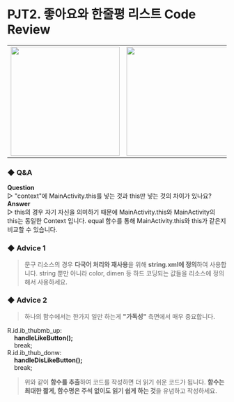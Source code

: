 # PJT2. 좋아요와 한줄평 리스트 Code Review
<table>
  <tr><td><img src="https://user-images.githubusercontent.com/25261296/61945965-4e219380-afdc-11e9-9fb3-b50ee8c74929.png" width="250"></td>
      <td><img src="https://user-images.githubusercontent.com/25261296/61956662-9484eb80-aff8-11e9-8ae8-21225cdfe825.png" width="250"></td>
      <td><img src="https://user-images.githubusercontent.com/25261296/61946054-87f29a00-afdc-11e9-8715-0c820a5fbdfa.png" width="250"></td></tr>
</table>

### ◆ Q&A
<b>Question</b><br>
▷ "context"에 MainActivity.this를 넣는 것과 this만 넣는 것의 차이가 있나요?<br>
<b>Answer</b><br>
▷ this의 경우 자기 자신을 의미하기 때문에 MainActivity.this와 MainActivity의 this는 동일한 Context 입니다. equal 함수를 통해 MainActivity.this와 this가 같은지 비교할 수 있습니다.

### ◆ Advice 1
> 문구 리소스의 경우 <b>다국어 처리와 재사용</b>을 위해 <b>string.xml에 정의</b>하여 사용합니다. string 뿐만 아니라 color, dimen 등 하드 코딩되는 값들을 리소스에 정의해서 사용하세요.

### ◆ Advice 2
> 하나의 함수에서는 한가지 일만 하는게 <b>"가독성"</b> 측면에서 매우 중요합니다. 

R.id.ib_thubmb_up:<br>
   &nbsp;&nbsp;&nbsp;&nbsp;<b>handleLikeButton();</b><br>
   &nbsp;&nbsp;&nbsp;&nbsp;break;<br>
R.id.ib_thub_donw:<br>
   &nbsp;&nbsp;&nbsp;&nbsp;<b>handleDisLikeButton();</b><br>
   &nbsp;&nbsp;&nbsp;&nbsp;break;
> 위와 같이 <b>함수를 추출</b>하여 코드를 작성하면 더 읽기 쉬운 코드가 됩니다. <b>함수는 최대한 짧게, 함수명은 주석 없이도 읽기 쉽게 하는 것</b>을 유념하고 작성하세요.
